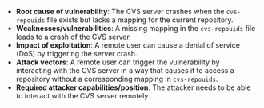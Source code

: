 - **Root cause of vulnerability**: The CVS server crashes when the `cvs-repouids` file exists but lacks a mapping for the current repository.
- **Weaknesses/vulnerabilities**: A missing mapping in the `cvs-repouids` file leads to a crash of the CVS server.
- **Impact of exploitation**: A remote user can cause a denial of service (DoS) by triggering the server crash.
- **Attack vectors**: A remote user can trigger the vulnerability by interacting with the CVS server in a way that causes it to access a repository without a corresponding mapping in `cvs-repouids`.
- **Required attacker capabilities/position**: The attacker needs to be able to interact with the CVS server remotely.